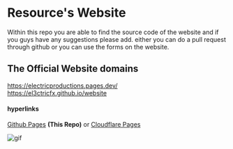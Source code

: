 # Resource's Website

Within this repo you are able to find the source code of the website and if you guys have any suggestions please add. either you can do a pull request through github or you can use the forms on the website.

## The Official Website domains

https://electricproductions.pages.dev/ <br>
https://el3ctricfx.github.io/website

#### hyperlinks
<a href="https://el3ctricfx.github.io/website">Github Pages</a> <b>(This Repo)</b> or <a href="https://electricproductions.pages.dev/">Cloudflare Pages</a>



![gif](https://github.com/user-attachments/assets/5ec2f388-9951-4f1c-a407-b5e75edee26c)



